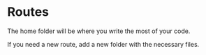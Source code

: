 # Routes

The home folder will be where you write the most of your code.

If you need a new route, add a new folder with the necessary files.
